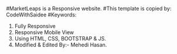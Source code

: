 #MarketLeaps is a Responsive website.
#This template is copied by: CodeWithSaidee
#Keywords:
1. Fully Responsive 
2. Responsive Mobile View
3. Using HTML, CSS, BOOTSTRAP & JS.
4. Modified & Edited By:- Mehedi Hasan.
